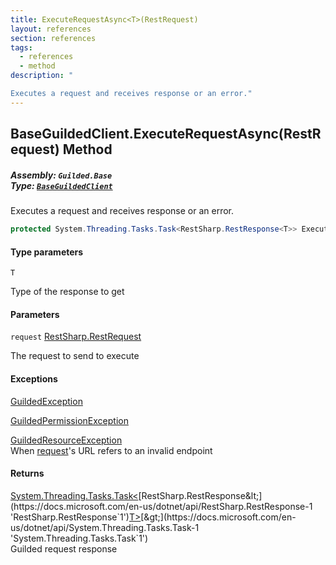 ```yaml
---
title: ExecuteRequestAsync<T>(RestRequest)
layout: references
section: references
tags:
  - references
  - method
description: "

Executes a request and receives response or an error."
---
```


## BaseGuildedClient.ExecuteRequestAsync<T>(RestRequest) Method
##### **Assembly:** `Guilded.Base`<br/>**Type:** [`BaseGuildedClient`](BaseGuildedClient 'Guilded.Base.BaseGuildedClient')

Executes a request and receives response or an error.

```csharp
protected System.Threading.Tasks.Task<RestSharp.RestResponse<T>> ExecuteRequestAsync<T>(RestSharp.RestRequest request);
```
#### Type parameters

<a name='Guilded.Base.BaseGuildedClient.ExecuteRequestAsync_T_(RestSharp.RestRequest).T'></a>

`T`

Type of the response to get
#### Parameters

<a name='Guilded.Base.BaseGuildedClient.ExecuteRequestAsync_T_(RestSharp.RestRequest).request'></a>

`request` [RestSharp.RestRequest](https://docs.microsoft.com/en-us/dotnet/api/RestSharp.RestRequest 'RestSharp.RestRequest')

The request to send to execute

#### Exceptions

[GuildedException](GuildedException 'Guilded.Base.GuildedException')

[GuildedPermissionException](GuildedPermissionException 'Guilded.Base.GuildedPermissionException')

[GuildedResourceException](GuildedResourceException 'Guilded.Base.GuildedResourceException')  
When [request](BaseGuildedClient.ExecuteRequestAsync_T_(RestRequest)#Guilded.Base.BaseGuildedClient.ExecuteRequestAsync_T_(RestSharp.RestRequest).request 'Guilded.Base.BaseGuildedClient.ExecuteRequestAsync<T>(RestSharp.RestRequest).request')'s URL refers to an invalid endpoint

#### Returns
[System.Threading.Tasks.Task&lt;](https://docs.microsoft.com/en-us/dotnet/api/System.Threading.Tasks.Task-1 'System.Threading.Tasks.Task`1')[RestSharp.RestResponse&lt;](https://docs.microsoft.com/en-us/dotnet/api/RestSharp.RestResponse-1 'RestSharp.RestResponse`1')[T](BaseGuildedClient.ExecuteRequestAsync_T_(RestRequest)#Guilded.Base.BaseGuildedClient.ExecuteRequestAsync_T_(RestSharp.RestRequest).T 'Guilded.Base.BaseGuildedClient.ExecuteRequestAsync<T>(RestSharp.RestRequest).T')[&gt;](https://docs.microsoft.com/en-us/dotnet/api/RestSharp.RestResponse-1 'RestSharp.RestResponse`1')[&gt;](https://docs.microsoft.com/en-us/dotnet/api/System.Threading.Tasks.Task-1 'System.Threading.Tasks.Task`1')  
Guilded request response